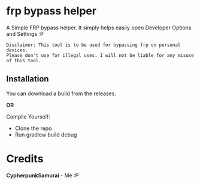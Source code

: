 # frp bypass helper
A Simple FRP bypass helper. It simply helps easily open Developer Options and Settings :P

```
Disclaimer: This tool is to be used for bypassing frp on personal devices.
Please don't use for illegal uses. I will not be liable for any misuse of this tool.
```

## Installation
You can download a build from the releases.

**OR**

Compile Yourself:

* Clone the repo
* Run gradlew build debug

# Credits
**CypherpunkSamurai** - Me :P
